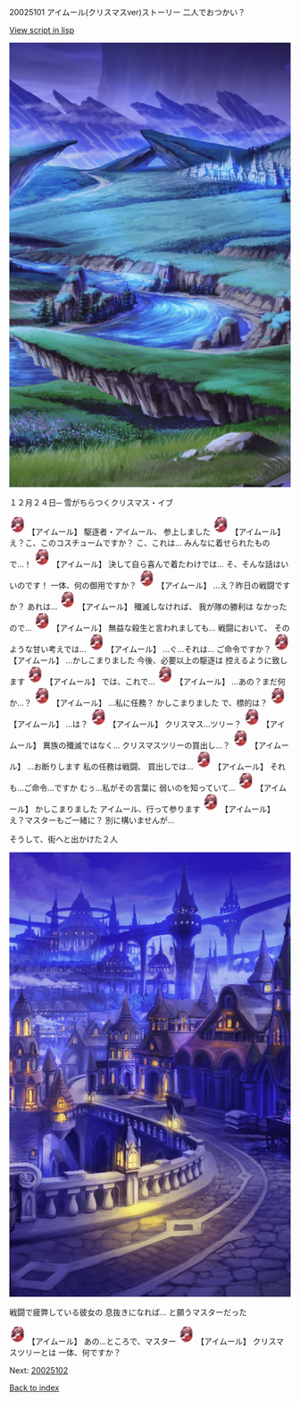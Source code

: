 20025101 アイムール(クリスマスver)ストーリー 二人でおつかい？

[View script in lisp](../scripts/20025101.txt)

![plain_night.png](../images/backgrounds/plain_night.png)

１２月２４日─
雪がちらつくクリスマス・イブ

<img src="../images/units/200251.png" alt="200251.png" height="34"/>
【アイムール】
駆逐者・アイムール、
参上しました

<img src="../images/units/200251.png" alt="200251.png" height="34"/>
【アイムール】
え？こ、このコスチュームですか？
こ、これは…
みんなに着せられたもので…！

<img src="../images/units/200251.png" alt="200251.png" height="34"/>
【アイムール】
決して自ら喜んで着たわけでは…
そ、そんな話はいいのです！
一体、何の御用ですか？

<img src="../images/units/200251.png" alt="200251.png" height="34"/>
【アイムール】
…え？昨日の戦闘ですか？
あれは…

<img src="../images/units/200251.png" alt="200251.png" height="34"/>
【アイムール】
殲滅しなければ、
我が隊の勝利は
なかったので…

<img src="../images/units/200251.png" alt="200251.png" height="34"/>
【アイムール】
無益な殺生と言われましても…
戦闘において、
そのような甘い考えでは…

<img src="../images/units/200251.png" alt="200251.png" height="34"/>
【アイムール】
…ぐ…それは…
ご命令ですか？

<img src="../images/units/200251.png" alt="200251.png" height="34"/>
【アイムール】
…かしこまりました
今後、必要以上の駆逐は
控えるように致します

<img src="../images/units/200251.png" alt="200251.png" height="34"/>
【アイムール】
では、これで…

<img src="../images/units/200251.png" alt="200251.png" height="34"/>
【アイムール】
…あの？まだ何か…？

<img src="../images/units/200251.png" alt="200251.png" height="34"/>
【アイムール】
…私に任務？
かしこまりました
で、標的は？

<img src="../images/units/200251.png" alt="200251.png" height="34"/>
【アイムール】
…は？

<img src="../images/units/200251.png" alt="200251.png" height="34"/>
【アイムール】
クリスマス…ツリー？

<img src="../images/units/200251.png" alt="200251.png" height="34"/>
【アイムール】
異族の殲滅ではなく…
クリスマスツリーの買出し…？

<img src="../images/units/200251.png" alt="200251.png" height="34"/>
【アイムール】
…お断りします
私の任務は戦闘、
買出しでは…

<img src="../images/units/200251.png" alt="200251.png" height="34"/>
【アイムール】
それも…ご命令…ですか
むぅ…私がその言葉に
弱いのを知っていて…

<img src="../images/units/200251.png" alt="200251.png" height="34"/>
【アイムール】
かしこまりました
アイムール、行って参ります

<img src="../images/units/200251.png" alt="200251.png" height="34"/>
【アイムール】
え？マスターもご一緒に？
別に構いませんが…

そうして、街へと出かけた２人

![town_night.png](../images/backgrounds/town_night.png)

戦闘で疲弊している彼女の
息抜きになれば…
と願うマスターだった

<img src="../images/units/200251.png" alt="200251.png" height="34"/>
【アイムール】
あの…ところで、マスター

<img src="../images/units/200251.png" alt="200251.png" height="34"/>
【アイムール】
クリスマスツリーとは
一体、何ですか？

Next: [20025102](20025102.md)

[Back to index](index.md)

